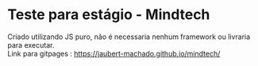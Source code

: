 # Teste para estágio - Mindtech

Criado utilizando JS puro, não é necessaria nenhum framework ou livraria para executar. <br>
Link para gitpages : https://jaubert-machado.github.io/mindtech/
